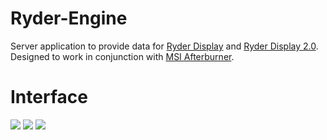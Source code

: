 # Ryder-Engine
Server application to provide data for [Ryder Display](https://github.com/Exioncore/Ryder-Display) and [Ryder Display 2.0](https://github.com/Exioncore/Ryder-Display-2.0). Designed to work in conjunction with [MSI Afterburner](https://www.msi.com/Landing/afterburner/graphics-cards).

# Interface
![](https://i.imgur.com/ghyluUZ.png)
![](https://i.imgur.com/BIdSqJP.png)
![](https://i.imgur.com/mrIZM2b.png)
